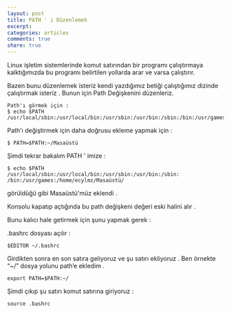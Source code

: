 ```yaml
---
layout: post
title: PATH ' i Düzenlemek
excerpt:
categories: articles
comments: true
share: true
---
```




Linux işletim sistemlerinde komut satırından bir programı çalıştırmaya kalktığımızda bu programı belirtilen yollarda arar ve varsa
çalıştırır.

Bazen bunu düzenlemek isteriz kendi yazdığımız betiği çalıştığımız dizinde çalıştırmak isteriz . Bunun için Path Değişkenini düzenleriz.

    Path'ı görmek için :
    $ echo $PATH
    /usr/local/sbin:/usr/local/bin:/usr/sbin:/usr/bin:/sbin:/bin:/usr/games

Path'ı değiştirmek için daha doğrusu ekleme yapmak için :

    $ PATH=$PATH:~/Masaüstü

Şimdi tekrar bakalım PATH ' imize :

    $ echo $PATH
    /usr/local/sbin:/usr/local/bin:/usr/sbin:/usr/bin:/sbin:
    /bin:/usr/games:/home/ecylmz/Masaüstü/


görüldüğü gibi Masaüstü'müz eklendi .

Konsolu kapatıp açtığında bu path değişkeni değeri eski halini alır .

Bunu kalıcı hale getirmek için şunu yapmak gerek :

.bashrc dosyası açılır :

`$EDITOR ~/.bashrc`

Girdikten sonra en son satıra geliyoruz ve şu satırı ekliyoruz . Ben örnekte “~/” dosya yolunu path’e ekledim .

`export PATH=$PATH:~/`

Şimdi çıkıp şu satırı komut satırına giriyoruz :

`source .bashrc`

